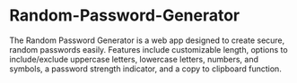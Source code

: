 # Random-Password-Generator
The Random Password Generator is a web app designed to create secure, random passwords easily. Features include customizable length, options to include/exclude uppercase letters, lowercase letters, numbers, and symbols, a password strength indicator, and a copy to clipboard function.

